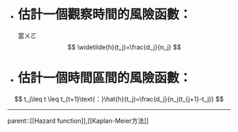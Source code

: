 - # 估計一個觀察時間的風險函數：
	當ㄨㄛ
$$
\widetilde{h}(t_j)=\frac{d_j}{n_j}
$$
- # 估計一個時間區間的風險函數：
$$
t_j\leq t \leq t_{t+1}\text{：}\hat{h}(t_j)=\frac{d_j}{n_j(t_{j+1}-t_j)}
$$
- - -
parent::[[Hazard function]],[[Kaplan-Meier方法]]
